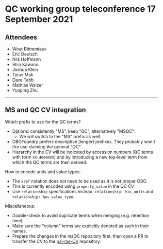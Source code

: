 # QC working group teleconference 17 September 2021

## Attendees

- Wout Bittremieux
- Eric Deutsch
- Nils Hoffmann
- Shin Kawano
- Joshua Klein
- Tytus Mak
- Dave Tabb
- Mathias Walzer
- Yunping Zhu

---

## MS and QC CV integration

Which prefix to use for the QC terms?

- Options: consistently "MS", keep "QC", alternatively "MSQC".
    - We will switch to the "MS" prefix as well.
- OBOFoundry prefers descriptive (longer) prefixes. They probably won't like use claiming the general "QC".
- Hierarchy in the CV will be indicated by accession numbers (QC terms with form `XX:4000XXX`) and by introducing a new top-level term from which the QC terms are then derived.

How to encode units and value types:

- The `xref` notation does not need to be used as it is not proper OBO.
- This is currently encoded using `property_value` in the QC CV.
- Use `relationship` specifications instead: `relationship: has_units` and `relationship: has_value_type`.

Miscellaneous:

- Double-check to avoid duplicate terms when merging (e.g. retention time).
- Make sure the "column" terms are explicitly denoted as such in their names.
- Prepare the changes in the mzQC repository first, then open a PR to transfer the CV to the [psi-ms-CV](https://github.com/HUPO-PSI/psi-ms-CV/) repository.
